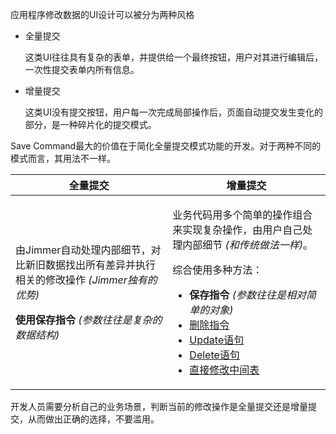 应用程序修改数据的UI设计可以被分为两种风格

-   全量提交

    这类UI往往具有复杂的表单，并提供给一个最终按钮，用户对其进行编辑后，一次性提交表单内所有信息。

-   增量提交

    这类UI没有提交按钮，用户每一次完成局部操作后，页面自动提交发生变化的部分，是一种碎片化的提交模式。

Save Command最大的价值在于简化全量提交模式功能的开发。对于两种不同的模式而言，其用法不一样。

<table>
<thead>
<tr>
<th>全量提交</th>
<th>增量提交</th>
</tr>
</thead>
<tbody>
<tr>
<td>

由Jimmer自动处理内部细节，对比新旧数据找出所有差异并执行相关的修改操作 *(Jimmer独有的优势)*

**使用保存指令** *(参数往往是复杂的数据结构)*

</td>
<td>

业务代码用多个简单的操作组合来实现复杂操作，由用户自己处理内部细节 *(和传统做法一样)*。

综合使用多种方法：

-   **保存指令** *(参数往往是相对简单的对象)*
-   [删除指令](/docs/mutation/delete-command)
-   [Update语句](/docs/mutation/update-statement)
-   [Delete语句](/docs/mutation/delete-statement)
-   [直接修改中间表](/docs/mutation/associations)

</td>
</tr>
</tbody>
</table>

开发人员需要分析自己的业务场景，判断当前的修改操作是全量提交还是增量提交，从而做出正确的选择，不要滥用。
